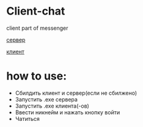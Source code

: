 # Client-chat
client part of messenger 

 [сервер](https://github.com/bolshakovk/Server-chat)
 
 [клиент](https://github.com/bolshakovk/Client-chat)
 
<h1>how to use:</h1>

* Сбилдить клиент и сервер(если не сбилжено)
* Запустить .exe сервера
* Запустить .exe клиента(-ов)
* Ввести никнейм и нажать кнопку войти
* Чатиться

